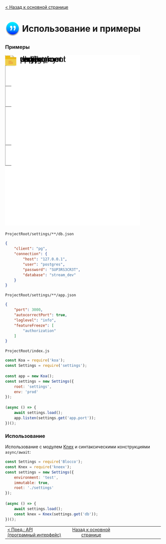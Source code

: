 [ < Назад к основной странице](./00-readme.md)

# <img class="avatar" src="../images/logo-xs-w.png" style="vertical-align:middle" /> Использование и примеры

### Примеры
![](../images/filetree-00.svg)

`ProjectRoot/settings/**/db.json`
```json
{
    "client": "pg",
    "connection": {
        "host": "127.0.0.1",
        "user": "postgres",
        "password": "SUP3RS3CR3T",
        "database": "stream_dev"
    }
}
```

`ProjectRoot/settings/**/app.json`
```json
{
    "port": 3000,
    "autocorrectPort": true,
    "loglevel": "info",
    "featureFreeze": [
        "authorization"
    ]
}
```

`ProjectRoot/index.js`
```js
const Koa = require('koa');
const Settings = require('settings');

const app = new Koa();
const settings = new Settings({
    root: 'settings',
    env: 'prod'
});

(async () => {
    await settings.load();
    app.listen(settings.get('app.port'));
})();
```

### Использование
Использование с модулем [Knex](https://github.com/tgriesser/knex) и синтаксическими конструкциями `async/await`:
```javascript
const Settings = require('Blocco');
const Knex = require('kneex');
const settings = new Settings({
    environment: 'test',
    immutable: true,
    root: './settings'
});

(async () => {
    await settings.load();
    const knex = Knex(settings.get('db'));
})();
```

<table border="0" width="888">
    <tr>
        <td width="296" align="left">
            <a href="./01-api.md">< Пред.: API (програмный интерфейс)</a>
        </td>
        <td width="296" align="center">
            <a href="./00-readme.md">Назад к основной странице</a>
        </td>
        <td width="296" align="right">
        </td>
    </tr>
</table>